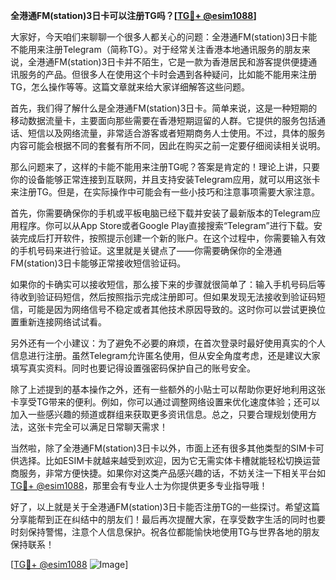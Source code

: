 **全港通FM(station)3日卡可以注册TG吗？[[TG💪+ @esim1088](https://t.me/s/esim1088)]**

大家好，今天咱们来聊聊一个很多人都关心的问题：全港通FM(station)3日卡能不能用来注册Telegram（简称TG）。对于经常关注香港本地通讯服务的朋友来说，全港通FM(station)3日卡并不陌生，它是一款为香港居民和游客提供便捷通讯服务的产品。但很多人在使用这个卡时会遇到各种疑问，比如能不能用来注册TG，怎么操作等等。这篇文章就来给大家详细解答这些问题。

首先，我们得了解什么是全港通FM(station)3日卡。简单来说，这是一种短期的移动数据流量卡，主要面向那些需要在香港短期逗留的人群。它提供的服务包括通话、短信以及网络流量，非常适合游客或者短期商务人士使用。不过，具体的服务内容可能会根据不同的套餐有所不同，因此在购买之前一定要仔细阅读相关说明。

那么问题来了，这样的卡能不能用来注册TG呢？答案是肯定的！理论上讲，只要你的设备能够正常连接到互联网，并且支持安装Telegram应用，就可以用这张卡来注册TG。但是，在实际操作中可能会有一些小技巧和注意事项需要大家注意。

首先，你需要确保你的手机或平板电脑已经下载并安装了最新版本的Telegram应用程序。你可以从App Store或者Google Play直接搜索“Telegram”进行下载。安装完成后打开软件，按照提示创建一个新的账户。在这个过程中，你需要输入有效的手机号码来进行验证。这里就是关键点了——你需要确保你的全港通FM(station)3日卡能够正常接收短信验证码。

如果你的卡确实可以接收短信，那么接下来的步骤就很简单了：输入手机号码后等待收到验证码短信，然后按照指示完成注册即可。但如果发现无法接收到验证码短信，可能是因为网络信号不稳定或者其他技术原因导致的。这时你可以尝试更换位置重新连接网络试试看。

另外还有一个小建议：为了避免不必要的麻烦，在首次登录时最好使用真实的个人信息进行注册。虽然Telegram允许匿名使用，但从安全角度考虑，还是建议大家填写真实资料。同时也要记得设置强密码保护自己的账号安全。

除了上述提到的基本操作之外，还有一些额外的小贴士可以帮助你更好地利用这张卡享受TG带来的便利。例如，你可以通过调整网络设置来优化速度体验；还可以加入一些感兴趣的频道或群组来获取更多资讯信息。总之，只要合理规划使用方法，这张卡完全可以满足日常聊天需求！

当然啦，除了全港通FM(station)3日卡以外，市面上还有很多其他类型的SIM卡可供选择。比如ESIM卡就越来越受到欢迎，因为它无需实体卡槽就能轻松切换运营商服务，非常方便快捷。如果你对这类产品感兴趣的话，不妨关注一下相关平台如[TG💪+ @esim1088](https://t.me/s/esim1088)，那里会有专业人士为你提供更多专业指导哦！

好了，以上就是关于全港通FM(station)3日卡能否注册TG的一些探讨。希望这篇分享能帮到正在纠结中的朋友们！最后再次提醒大家，在享受数字生活的同时也要时刻保持警惕，注意个人信息保护。祝各位都能愉快地使用TG与世界各地的朋友保持联系！

[[TG💪+ @esim1088](https://t.me/s/esim1088) ![Image](https://i.postimg.cc/4NQfJmqS/Snipaste-2025-05-13-00-14-12.png)]